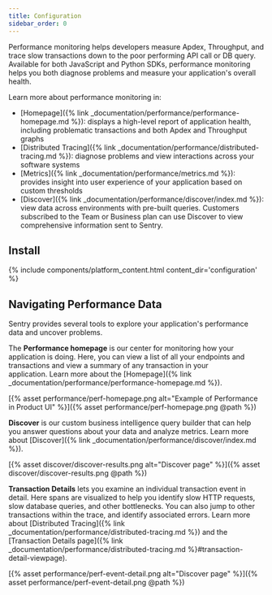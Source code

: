 ```yaml
---
title: Configuration
sidebar_order: 0
---
```


Performance monitoring helps developers measure Apdex, Throughput, and trace slow transactions down to the poor performing API call or DB query. Available for both JavaScript and Python SDKs, performance monitoring helps you both diagnose problems and measure your application's overall health. 

Learn more about performance monitoring in:

- [Homepage]({% link _documentation/performance/performance-homepage.md %}): displays a high-level report of application health, including problematic transactions and both Apdex and Throughput graphs
- [Distributed Tracing]({% link _documentation/performance/distributed-tracing.md %}): diagnose problems and view interactions across your software systems
- [Metrics]({% link _documentation/performance/metrics.md %}): provides insight into user experience of your application based on custom thresholds
- [Discover]({% link _documentation/performance/discover/index.md %}): view data across environments with pre-built queries. Customers subscribed to the Team or Business plan can use Discover to view comprehensive information sent to Sentry.

## Install

{% include components/platform_content.html content_dir='configuration' %}

## Navigating Performance Data

Sentry provides several tools to explore your application's performance data and uncover problems.

The **Performance homepage** is our center for monitoring how your application is doing. Here, you can view a list of all your endpoints and transactions and view a summary of any transaction in your application. Learn more about the [Homepage]({% link _documentation/performance/performance-homepage.md %}).

[{% asset performance/perf-homepage.png alt="Example of Performance in Product UI" %}]({% asset performance/perf-homepage.png @path %})

**Discover** is our custom business intelligence query builder that can help you answer questions about your data and analyze metrics. Learn more about [Discover]({% link _documentation/performance/discover/index.md %}).

[{% asset discover/discover-results.png alt="Discover page" %}]({% asset discover/discover-results.png @path %})


**Transaction Details** lets you examine an individual transaction event in detail. Here spans are visualized to help you identify slow HTTP requests, slow database queries, and other bottlenecks. You can also jump to other transactions within the trace, and identify associated errors. Learn more about [Distributed Tracing]({% link _documentation/performance/distributed-tracing.md %}) and the [Transaction Details page]({% link _documentation/performance/distributed-tracing.md %}#transaction-detail-viewpage).

[{% asset performance/perf-event-detail.png alt="Discover page" %}]({% asset performance/perf-event-detail.png @path %})